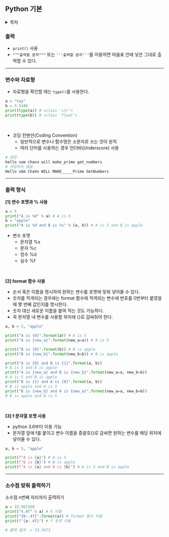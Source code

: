 ## Python 기본
<details>
<summary>목차</summary>

  * [출력](#--)
  * [변수와 자료형](#-------)
  * [출력 형식](#-----)
</details>

### 출력
- ```print()``` 사용
- ```"""출력할 문자"""``` 또는 ```'''출력할 문자'''```를 이용하면 따옴표 안에 넣은 그대로 출력할 수 있다.

---

### 변수와 자료형
- 자료형을 확인할 때는 ```type()```를 사용한다.
```python
a = "toy"
b = 3.5346
print(type(a)) # <class 'str'>
print(type(b)) # <class 'float'>
```
<br>

- 코딩 컨벤션(Coding Convention)
    - 일반적으로 변수나 함수명은 소문자로 쓰는 것이 원칙
    - 여러 단어를 사용하는 경우 언더바(Underscore) 사용
```python
# 권장
hello sam chavo will make_prime get_numbers
# 권장하지 않음
Hello sAm ChaVo WILL MAKE_____Prime GetNumbers
```

---

### 출력 형식
**[1] 변수 포맷과 % 사용**
```python
a = 5
print("A is %d" % a) # A is 5
b = "apple"
print("A is %d and B is %s" % (a, b)) # A is 5 and B is apple
```
- 변수 포맷
    - 문자열 %s
    - 문자 %c
    - 정수 %d
    - 실수 %f

<br>

**[2] format 함수 사용**
- 순서 혹은 이름을 명시하여 원하는 변수를 포맷에 맞춰 넣어줄 수 있다.
- 숫자를 적게되는 경우에는 format 함수에 적게되는 변수에 번호를 0번부터 붙였을 때 몇 번째 값인지를 명시한다.
- 숫자 대신 새로운 이름을 붙여 적는 것도 가능하다.
- 꼭 문자열 내 변수를 사용할 위치에 {}로 감싸줘야 한다.
```python
a, b = 5, "apple"

print("A is {0}".format(a)) # A is 5
print("A is {new_a}".format(new_a=a)) # A is 5

print("B is {0}".format(b)) # B is apple
print("B is {new_b}".format(new_b=b)) # B is apple

print("A is {0} and B is {1}".format(a, b)) 
# A is 5 and B is apple
print("A is {new_a} and B is {new_b}".format(new_a=a, new_b=b))
# A is 5 and B is apple
print("B is {1} and A is {0}".format(a, b))
# B is apple and A is 5
print("B is {new_b} and A is {new_a}".format(new_a=a, new_b=b))
# B is apple and A is 5
```

<br>

**[3] f 문자열 포맷 사용**
- python 3.6부터 이용 가능
- 문자열 앞에 f를 붙이고 변수 이름을 중괄호{}로 감싸면 원하는 변수를 해당 위치에 넣어줄 수 있다.

```python
a, b = 5, "apple"

print(f"A is {a}") # A is 5
print(f"B is {b}") # B is apple 
print(f"A is {a} and B is {b}") # A is 5 and B is apple
```
---
### 소수점 맞춰 출력하기
소수점 n번째 자리까지 출력하기

```python
a = 33.567268
print("%.4f" % a) # % 이용
print("{0:.4f}".format(a)) # format 함수 이용
print(f"{a:.4f}") # f 포맷 이용

# 출력 결과 -> 33.5673
```